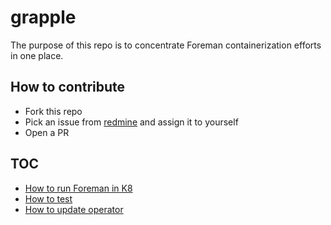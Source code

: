 # grapple

The purpose of this repo is to concentrate Foreman containerization efforts in one place.

## How to contribute

* Fork this repo
* Pick an issue from [redmine](https://projects.theforeman.org/projects/grapple/issues) and assign it to yourself
* Open a PR

## TOC

* [How to run Foreman in K8](docs/foreman_demo.md)
* [How to test](docs/tests.md)
* [How to update operator](docs/operator_update.md)
